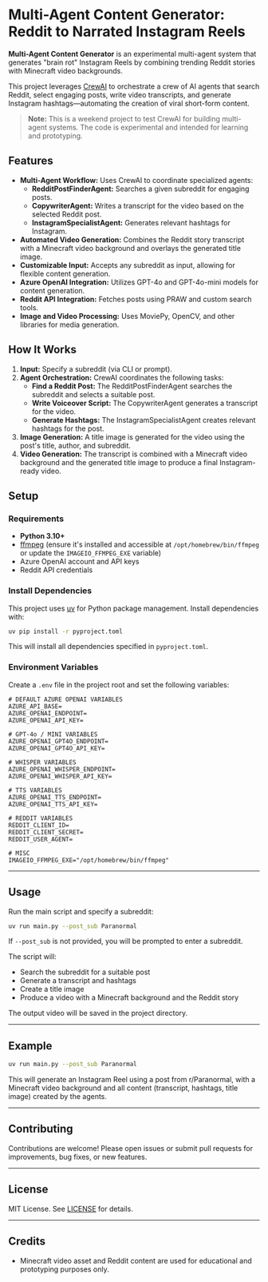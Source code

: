 # Multi-Agent Content Generator: Reddit to Narrated Instagram Reels

**Multi-Agent Content Generator** is an experimental multi-agent system that generates "brain rot" Instagram Reels by combining trending Reddit stories with Minecraft video backgrounds. 

This project leverages [CrewAI](https://github.com/joaomdmoura/crewAI) to orchestrate a crew of AI agents that search Reddit, select engaging posts, write video transcripts, and generate Instagram hashtags—automating the creation of viral short-form content.

> **Note:** This is a weekend project to test CrewAI for building multi-agent systems. The code is experimental and intended for learning and prototyping.

## Features

- **Multi-Agent Workflow:** Uses CrewAI to coordinate specialized agents:
  - **RedditPostFinderAgent:** Searches a given subreddit for engaging posts.
  - **CopywriterAgent:** Writes a transcript for the video based on the selected Reddit post.
  - **InstagramSpecialistAgent:** Generates relevant hashtags for Instagram.
- **Automated Video Generation:** Combines the Reddit story transcript with a Minecraft video background and overlays the generated title image.
- **Customizable Input:** Accepts any subreddit as input, allowing for flexible content generation.
- **Azure OpenAI Integration:** Utilizes GPT-4o and GPT-4o-mini models for content generation.
- **Reddit API Integration:** Fetches posts using PRAW and custom search tools.
- **Image and Video Processing:** Uses MoviePy, OpenCV, and other libraries for media generation.

## How It Works

1. **Input:** Specify a subreddit (via CLI or prompt).
2. **Agent Orchestration:** CrewAI coordinates the following tasks:
    - **Find a Reddit Post:** The RedditPostFinderAgent searches the subreddit and selects a suitable post.
    - **Write Voiceover Script:** The CopywriterAgent generates a transcript for the video.
    - **Generate Hashtags:** The InstagramSpecialistAgent creates relevant hashtags for the post.
3. **Image Generation:** A title image is generated for the video using the post's title, author, and subreddit.
4. **Video Generation:** The transcript is combined with a Minecraft video background and the generated title image to produce a final Instagram-ready video.

## Setup

### Requirements

- **Python 3.10+**
- [ffmpeg](https://ffmpeg.org/) (ensure it's installed and accessible at `/opt/homebrew/bin/ffmpeg` or update the `IMAGEIO_FFMPEG_EXE` variable)
- Azure OpenAI account and API keys
- Reddit API credentials

### Install Dependencies

This project uses [uv](https://github.com/astral-sh/uv) for Python package management. Install dependencies with:

```bash
uv pip install -r pyproject.toml
```
This will install all dependencies specified in `pyproject.toml`.

### Environment Variables

Create a `.env` file in the project root and set the following variables:

```env
# DEFAULT AZURE OPENAI VARIABLES
AZURE_API_BASE=
AZURE_OPENAI_ENDPOINT=
AZURE_OPENAI_API_KEY=

# GPT-4o / MINI VARIABLES
AZURE_OPENAI_GPT4O_ENDPOINT=
AZURE_OPENAI_GPT4O_API_KEY=

# WHISPER VARIABLES
AZURE_OPENAI_WHISPER_ENDPOINT=
AZURE_OPENAI_WHISPER_API_KEY=

# TTS VARIABLES
AZURE_OPENAI_TTS_ENDPOINT=
AZURE_OPENAI_TTS_API_KEY=

# REDDIT VARIABLES
REDDIT_CLIENT_ID=
REDDIT_CLIENT_SECRET=
REDDIT_USER_AGENT=

# MISC
IMAGEIO_FFMPEG_EXE="/opt/homebrew/bin/ffmpeg"
```

---

## Usage

Run the main script and specify a subreddit:

```bash
uv run main.py --post_sub Paranormal
```

If `--post_sub` is not provided, you will be prompted to enter a subreddit.

The script will:
- Search the subreddit for a suitable post
- Generate a transcript and hashtags
- Create a title image
- Produce a video with a Minecraft background and the Reddit story

The output video will be saved in the project directory.

---

## Example

```bash
uv run main.py --post_sub Paranormal
```

This will generate an Instagram Reel using a post from r/Paranormal, with a Minecraft video background and all content (transcript, hashtags, title image) created by the agents.

---

## Contributing

Contributions are welcome! Please open issues or submit pull requests for improvements, bug fixes, or new features.

---

## License

MIT License. See [LICENSE](LICENSE.md) for details.

---

## Credits

- Minecraft video asset and Reddit content are used for educational and prototyping purposes only.
